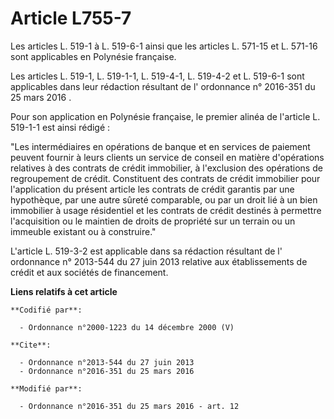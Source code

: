 # Article L755-7

Les articles L. 519-1 à L. 519-6-1 ainsi que les articles L. 571-15 et L. 571-16 sont applicables en Polynésie française.

Les articles L. 519-1, L. 519-1-1, L. 519-4-1, L. 519-4-2 et L. 519-6-1 sont applicables dans leur rédaction résultant de l'
ordonnance n° 2016-351 du 25 mars 2016
. 

Pour son application en Polynésie française, le premier alinéa de l'article L. 519-1-1 est ainsi rédigé : 

"Les intermédiaires en opérations de banque et en services de paiement peuvent fournir à leurs clients un service de conseil
en matière d'opérations relatives à des contrats de crédit immobilier, à l'exclusion des opérations de regroupement de
crédit. Constituent des contrats de crédit immobilier pour l'application du présent article les contrats de crédit garantis
par une hypothèque, par une autre sûreté comparable, ou par un droit lié à un bien immobilier à usage résidentiel et les
contrats de crédit destinés à permettre l'acquisition ou le maintien de droits de propriété sur un terrain ou un immeuble
existant ou à construire." 

L'article L. 519-3-2 est applicable dans sa rédaction résultant de l'
ordonnance n° 2013-544 du 27 juin 2013
relative aux établissements de crédit et aux sociétés de financement.

**Liens relatifs à cet article**

	**Codifié par**:

	  - Ordonnance n°2000-1223 du 14 décembre 2000 (V)

	**Cite**:

	  - Ordonnance n°2013-544 du 27 juin 2013
	  - Ordonnance n°2016-351 du 25 mars 2016

	**Modifié par**:

	  - Ordonnance n°2016-351 du 25 mars 2016 - art. 12
